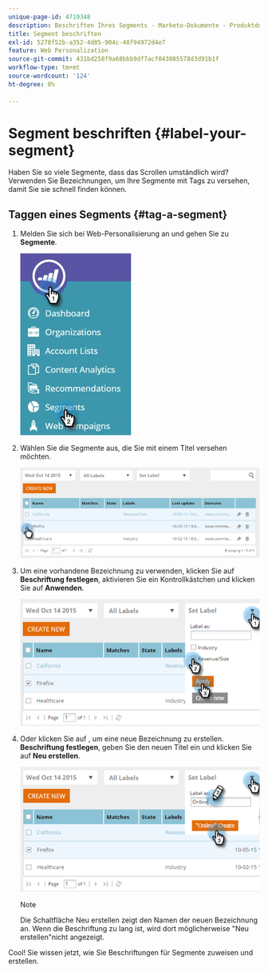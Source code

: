 ```yaml
---
unique-page-id: 4719348
description: Beschriften Ihres Segments - Marketo-Dokumente - Produktdokumentation
title: Segment beschriften
exl-id: 5278f52b-a352-4d85-904c-48f94972d4e7
feature: Web Personalization
source-git-commit: 431bd258f9a68bbb9df7acf043085578d3d91b1f
workflow-type: tm+mt
source-wordcount: '124'
ht-degree: 0%

---
```


# Segment beschriften {#label-your-segment}

Haben Sie so viele Segmente, dass das Scrollen umständlich wird? Verwenden Sie Bezeichnungen, um Ihre Segmente mit Tags zu versehen, damit Sie sie schnell finden können.

## Taggen eines Segments {#tag-a-segment}

1. Melden Sie sich bei Web-Personalisierung an und gehen Sie zu **Segmente**.

   ![](assets/new-dropdown-segments-hand.jpg)

1. Wählen Sie die Segmente aus, die Sie mit einem Titel versehen möchten.

   ![](assets/image2015-10-14-15-3a26-3a28.png)

1. Um eine vorhandene Bezeichnung zu verwenden, klicken Sie auf **Beschriftung festlegen**, aktivieren Sie ein Kontrollkästchen und klicken Sie auf **Anwenden**.

   ![](assets/image2015-10-14-15-3a34-3a42.png)

1. Oder klicken Sie auf , um eine neue Bezeichnung zu erstellen. **Beschriftung festlegen**, geben Sie den neuen Titel ein und klicken Sie auf **Neu erstellen**.

   ![](assets/image2015-10-14-15-3a38-3a30.png)

   >[!NOTE]
   >
   >Die Schaltfläche Neu erstellen zeigt den Namen der neuen Bezeichnung an. Wenn die Beschriftung zu lang ist, wird dort möglicherweise &quot;Neu erstellen&quot;nicht angezeigt.

Cool! Sie wissen jetzt, wie Sie Beschriftungen für Segmente zuweisen und erstellen.
